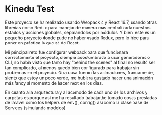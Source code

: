 # Kinedu Test

Este proyecto se ha realizado usando Webpack 4 y React 16.7, usando otras librerías como Redux para manejar de manera más centralizada nuestros estados y acciones globales, separandolos por módulos. Y bien, este es un pequeño proyecto donde pude no haber usado Redux, pero lo hice para poner en práctica lo que sé de React.

Mi principal reto fue configurar webpack para que funcionara correctamente el proyecto, siempre acostumbrado a usar generadores o CLI, no había visto que tanto hay "behind the scenes" al final no resultó ser tan complicado, al menos quedó bien configurado para trabajar sin problemas en el proyecto.
Otra cosa fueron las animaciones, francamente, siento que estoy un poco verde, me hubiera gustado hacer una animación más fancy al momento de hacer next en los días.

En cuanto a la arquitectura y al acomodo de cada uno de los archivos y carpetas es porque así me ha resultado trabajar,he tomado cosas prestadas de laravel como los helpers de env(), config() así como la clase base de Services (simulando modelos)
